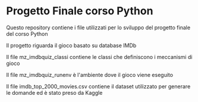 # Progetto Finale corso Python

Questo repository contiene i file utilizzati per lo sviluppo del progetto finale del corso Python

Il progetto riguarda il gioco basato su database IMDb

Il file mz_imdbquiz_classi contiene le classi che definiscono i meccanismi di gioco

Il file mz_imdbquiz_runenv è l'ambiente dove il gioco viene eseguito

Il file imdb_top_2000_movies.csv contiene il dataset utilizzato per generare le domande ed è stato preso da Kaggle
